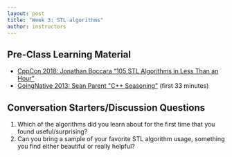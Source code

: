 ```yaml
---
layout: post
title: "Week 3: STL algorithms"
author: instructors
---
```


## Pre-Class Learning Material

* [CppCon 2018: Jonathan Boccara “105 STL Algorithms in Less Than an Hour”](https://www.youtube.com/watch?v=2olsGf6JIkU)
* [GoingNative 2013: Sean Parent "C++ Seasoning"](https://www.youtube.com/watch?v=W2tWOdzgXHA) (first 33 minutes)

## Conversation Starters/Discussion Questions

1. Which of the algorithms did you learn about for the first time that you found useful/surprising?
2. Can you bring a sample of your favorite STL algorithm usage, something you find either beautiful or really helpful?
